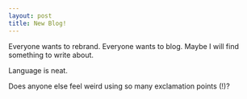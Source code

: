 ```yaml
---
layout: post
title: New Blog!
---
```


Everyone wants to rebrand. Everyone wants to blog. Maybe I will find something to write about.

Language is neat.

Does anyone else feel weird using so many exclamation points (!)?


